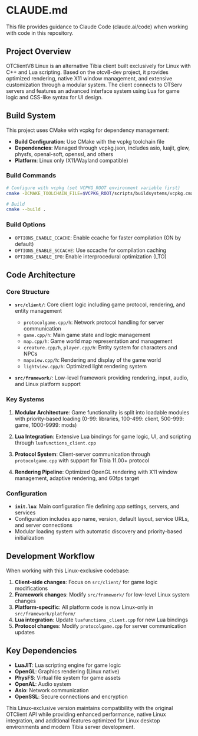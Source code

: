 # CLAUDE.md

This file provides guidance to Claude Code (claude.ai/code) when working with code in this repository.

## Project Overview

OTClientV8 Linux is an alternative Tibia client built exclusively for Linux with C++ and Lua scripting. Based on the otcv8-dev project, it provides optimized rendering, native X11 window management, and extensive customization through a modular system. The client connects to OTServ servers and features an advanced interface system using Lua for game logic and CSS-like syntax for UI design.

## Build System

This project uses CMake with vcpkg for dependency management:

- **Build Configuration**: Use CMake with the vcpkg toolchain file
- **Dependencies**: Managed through vcpkg.json, includes asio, luajit, glew, physfs, openal-soft, openssl, and others
- **Platform**: Linux only (X11/Wayland compatible)

### Build Commands

```bash
# Configure with vcpkg (set VCPKG_ROOT environment variable first)
cmake -DCMAKE_TOOLCHAIN_FILE=$VCPKG_ROOT/scripts/buildsystems/vcpkg.cmake .

# Build
cmake --build .
```

### Build Options

- `OPTIONS_ENABLE_CCACHE`: Enable ccache for faster compilation (ON by default)
- `OPTIONS_ENABLE_SCCACHE`: Use sccache for compilation caching
- `OPTIONS_ENABLE_IPO`: Enable interprocedural optimization (LTO)

## Code Architecture

### Core Structure

- **`src/client/`**: Core client logic including game protocol, rendering, and entity management
  - `protocolgame.cpp/h`: Network protocol handling for server communication
  - `game.cpp/h`: Main game state and logic management
  - `map.cpp/h`: Game world map representation and management
  - `creature.cpp/h`, `player.cpp/h`: Entity system for characters and NPCs
  - `mapview.cpp/h`: Rendering and display of the game world
  - `lightview.cpp/h`: Optimized light rendering system

- **`src/framework/`**: Low-level framework providing rendering, input, audio, and Linux platform support

### Key Systems

1. **Modular Architecture**: Game functionality is split into loadable modules with priority-based loading (0-99: libraries, 100-499: client, 500-999: game, 1000-9999: mods)

2. **Lua Integration**: Extensive Lua bindings for game logic, UI, and scripting through `luafunctions_client.cpp`

3. **Protocol System**: Client-server communication through `protocolgame.cpp` with support for Tibia 11.00+ protocol

4. **Rendering Pipeline**: Optimized OpenGL rendering with X11 window management, adaptive rendering, and 60fps target

### Configuration

- **`init.lua`**: Main configuration file defining app settings, servers, and services
- Configuration includes app name, version, default layout, service URLs, and server connections
- Modular loading system with automatic discovery and priority-based initialization

## Development Workflow

When working with this Linux-exclusive codebase:

1. **Client-side changes**: Focus on `src/client/` for game logic modifications
2. **Framework changes**: Modify `src/framework/` for low-level Linux system changes
3. **Platform-specific**: All platform code is now Linux-only in `src/framework/platform/`
4. **Lua integration**: Update `luafunctions_client.cpp` for new Lua bindings
5. **Protocol changes**: Modify `protocolgame.cpp` for server communication updates

## Key Dependencies

- **LuaJIT**: Lua scripting engine for game logic
- **OpenGL**: Graphics rendering (Linux native)
- **PhysFS**: Virtual file system for game assets
- **OpenAL**: Audio system
- **Asio**: Network communication
- **OpenSSL**: Secure connections and encryption

This Linux-exclusive version maintains compatibility with the original OTClient API while providing enhanced performance, native Linux integration, and additional features optimized for Linux desktop environments and modern Tibia server development.